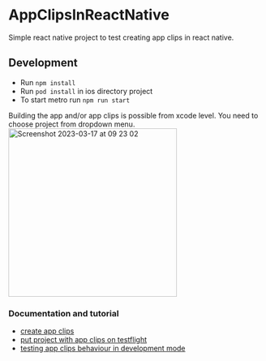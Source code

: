 # AppClipsInReactNative

Simple react native project to test creating app clips in react native.

## Development

- Run `npm install`
- Run `pod install` in ios directory project
- To start metro run `npm run start`

Building the app and/or app clips is possible from xcode level. You need to choose project from dropdown menu.
<img width="332" alt="Screenshot 2023-03-17 at 09 23 02" src="https://user-images.githubusercontent.com/33152987/225851617-85ae9a67-9204-4fc8-9301-76a597c9e777.png">

### Documentation and tutorial

- [create app clips](docs/CreateAppClips.md)
- [put project with app clips on testflight](docs/AppClipsOnTestFlight.md)
- [testing app clips behaviour in development mode](docs/TestingLocally.md)

